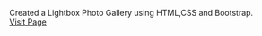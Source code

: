 Created a Lightbox Photo Gallery using HTML,CSS and Bootstrap.<br>
[Visit Page](https://photogallery-jk.netlify.app)